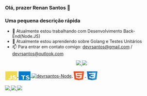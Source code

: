 ### Olá, prazer Renan Santos 👋

### Uma pequena descrição rápida

- 🔭 Atualmente estou trabalhando com Desenvolvimento Back-End(Node.JS)
- 🌱 Atualmente estou aprendendo sobre Golang e Testes Unitários
- 📫 Para entrar em contato comigo: devrsantos@gmail.com / devrsantos@outlook.com

<div align="center">
  <a href="https://github.com/devrsantos">
  <img height="180em" src="https://github-readme-stats.vercel.app/api?username=devrsantos&show_icons=true&theme=dark&include_all_commits=true&count_private=true"/>
  <img height="180em" src="https://github-readme-stats.vercel.app/api/top-langs/?username=devrsantos&layout=compact&langs_count=7&theme=dark"/>
</div>

<div style="display: inline_block"><br>
  <img align="center" alt="devrsantos-Js" height="30" width="40" src="https://raw.githubusercontent.com/devicons/devicon/master/icons/javascript/javascript-plain.svg">
  <img align="center" alt="devrsantos-Ts" height="30" width="40" src="https://raw.githubusercontent.com/devicons/devicon/master/icons/typescript/typescript-plain.svg">
  <img align="center" alt="devrsantos-Node" height="30" width="40" src="https://cdn.jsdelivr.net/gh/devicons/devicon/icons/nodejs/nodejs-original.svg"">
  <img align="center" alt="devrsantos-HTML" height="30" width="40" src="https://raw.githubusercontent.com/devicons/devicon/master/icons/html5/html5-original.svg">
  <img align="center" alt="devrsantos-CSS" height="30" width="40" src="https://raw.githubusercontent.com/devicons/devicon/master/icons/css3/css3-original.svg">
</div>
</br>
<div> 
  <a href="https://www.instagram.com/dev_fullstack_89/" target="_blank">
    <img src="https://img.shields.io/badge/-Instagram-%23E4405F?style=for-the-badge&logo=instagram&logoColor=white" target="_blank">
  </a>
  <a href = "mailto:devrsantos@gmail.com">
    <img src="https://img.shields.io/badge/-Gmail-%23333?style=for-the-badge&logo=gmail&logoColor=white" target="_blank">
  </a>
  <a href="https://www.linkedin.com/in/renan-santos-dev-node/" target="_blank">
    <img src="https://img.shields.io/badge/-LinkedIn-%230077B5?style=for-the-badge&logo=linkedin&logoColor=white" target="_blank">
  </a> 
</div>
